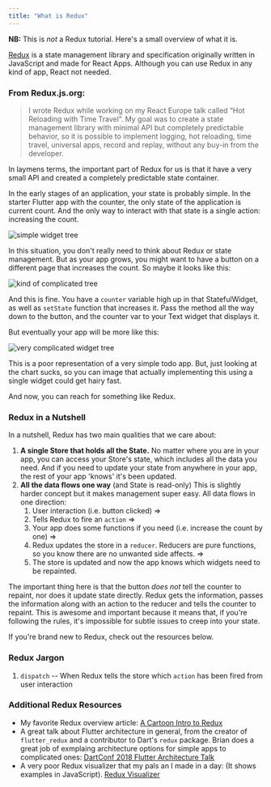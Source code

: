 ```yaml
---
title: "What is Redux"
---
```


**NB:** This is _not_ a Redux tutorial. Here's a small overview of what it is.

[Redux](https://redux.js.org/) is a state management library and specification originally written in JavaScript and made for React Apps. Although you can use Redux in any kind of app, React not needed.

### From Redux.js.org:

> I wrote Redux while working on my React Europe talk called “Hot Reloading with Time Travel”. My goal was to create a state management library with minimal API but completely predictable behavior, so it is possible to implement logging, hot reloading, time travel, universal apps, record and replay, without any buy-in from the developer.

In laymens terms, the important part of Redux for us is that it have a very small API and created a completely predictable state container.

In the early stages of an application, your state is probably simple. In the starter Flutter app with the counter, the only state of the application is current count. And the only way to interact with that state is a single action: increasing the count.

![simple widget tree](http://res.cloudinary.com/ericwindmill/image/upload/v1518974500/flutter_by_example/simple_tree.png)

In this situation, you don't really need to think about Redux or state management. But as your app grows, you might want to have a button on a different page that increases the count. So maybe it looks like this:

![kind of complicated tree](http://res.cloudinary.com/ericwindmill/image/upload/v1518974500/flutter_by_example/medium_tree.png)

And this is fine. You have a `counter` variable high up in that StatefulWidget, as well as `setState` function that increases it. Pass the method all the way down to the button, and the counter var to your Text widget that displays it.

But eventually your app will be more like this:

![very complicated widget tree](http://res.cloudinary.com/ericwindmill/image/upload/v1518974500/flutter_by_example/hairy_tree.png)

This is a poor representation of a very simple todo app. But, just looking at the chart sucks, so you can image that actually implementing this using a single widget could get hairy fast.

And now, you can reach for something like Redux.

### Redux in a Nutshell

In a nutshell, Redux has two main qualities that we care about:

1. **A single Store that holds all the State.**
   No matter where you are in your app, you can access your Store's state, which includes all the data you need. And if you need to update your state from anywhere in your app, the rest of your app 'knows' it's been updated.
2. **All the data flows one way** (and State is read-only) This is slightly harder concept but it makes management super easy. All data flows in one direction:
   1. User interaction (i.e. button clicked) =>
   2. Tells Redux to fire an `action` =>
   3. Your app does some functions if you need (i.e. increase the count by one) =>
   4. Redux updates the store in a `reducer`. Reducers are pure functions, so you know there are no unwanted side affects. =>
   5. The store is updated and now the app knows which widgets need to be repainted.

The important thing here is that the button _does not_ tell the counter to repaint, nor does it update state directly. Redux gets the information, passes the information along with an action to the reducer and tells the counter to repaint. This is awesome and important because it means that, if you're following the rules, it's impossible for subtle issues to creep into your state.

If you're brand new to Redux, check out the resources below.

### Redux Jargon

1. `dispatch` -- When Redux tells the store which `action` has been fired from user interaction

### Additional Redux Resources

* My favorite Redux overview article:
  [A Cartoon Intro to Redux](https://code-cartoons.com/a-cartoon-intro-to-redux-3afb775501a6)
* A great talk about Flutter architecture in general, from the creator of `flutter_redux` and a contributor to Dart's `redux` package. Brian does a great job of exmplaing architecture options for simple apps to complicated ones:
  [DartConf 2018 Flutter Architecture Talk](https://www.youtube.com/watch?v=zKXz3pUkw9A&t=1467s)
* A very poor Redux visualizer that my pals an I made in a day: (It shows examples in JavaScript).
  [Redux Visualizer](https://hackbit.github.io/reactriot2017-oceanbeach/)
